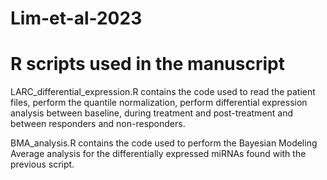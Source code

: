 # Lim-et-al-2023
# R scripts used in the manuscript

LARC_differential_expression.R contains the code used to read the patient files, perform the quantile normalization, perform differential expression analysis between baseline, during treatment and post-treatment and between responders and non-responders.

BMA_analysis.R contains the code used to perform the Bayesian Modeling Average analysis for the differentially expressed miRNAs found with the previous script.

